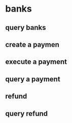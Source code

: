# banks


## query banks



## create a paymen


## execute a payment



## query a payment



## refund



## query refund




